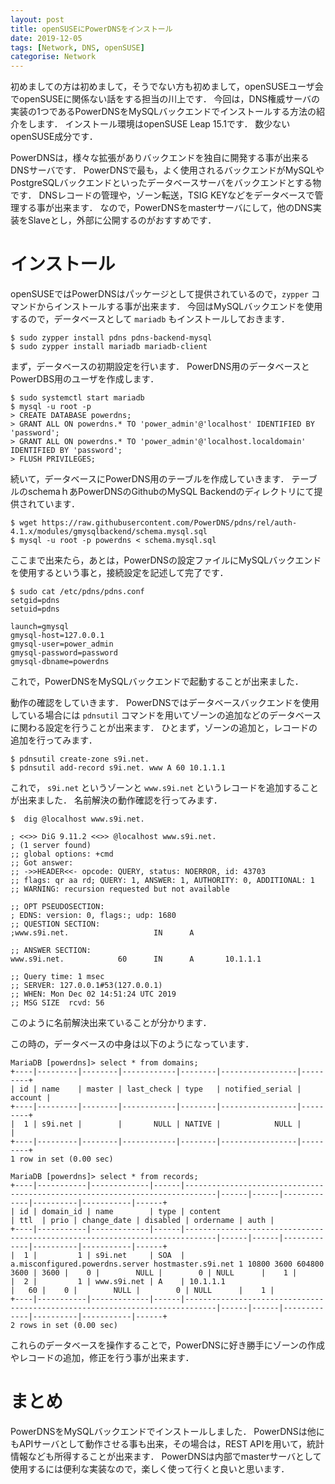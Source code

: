 ```yaml
---
layout: post
title: openSUSEにPowerDNSをインストール
date: 2019-12-05
tags: [Network, DNS, openSUSE]
categorise: Network
---
```



初めましての方は初めまして，そうでない方も初めまして，openSUSEユーザ会でopenSUSEに関係ない話をする担当の川上です．
今回は，DNS権威サーバの実装の1つであるPowerDNSをMySQLバックエンドでインストールする方法の紹介をします．
インストール環境はopenSUSE Leap 15.1です．
数少ないopenSUSE成分です．

PowerDNSは，様々な拡張がありバックエンドを独自に開発する事が出来るDNSサーバです．
PowerDNSで最も，よく使用されるバックエンドがMySQLやPostgreSQLバックエンドといったデータベースサーバをバックエンドとする物です．
DNSレコードの管理や，ゾーン転送，TSIG KEYなどをデータベースで管理する事が出来ます．
なので，PowerDNSをmasterサーバにして，他のDNS実装をSlaveとし，外部に公開するのがおすすめです．

# インストール
openSUSEではPowerDNSはパッケージとして提供されているので，`zypper` コマンドからインストールする事が出来ます．
今回はMySQLバックエンドを使用するので，データベースとして `mariadb` もインストールしておきます．
```console
$ sudo zypper install pdns pdns-backend-mysql
$ sudo zypper install mariadb mariadb-client
```

まず，データベースの初期設定を行います．
PowerDNS用のデータベースとPowerDBS用のユーザを作成します．
```console
$ sudo systemctl start mariadb
$ mysql -u root -p
> CREATE DATABASE powerdns;
> GRANT ALL ON powerdns.* TO 'power_admin'@'localhost' IDENTIFIED BY 'password';
> GRANT ALL ON powerdns.* TO 'power_admin'@'localhost.localdomain' IDENTIFIED BY 'password';
> FLUSH PRIVILEGES;
```

続いて，データベースにPowerDNS用のテーブルを作成していきます．
テーブルのschemaｈあPowerDNSのGithubのMySQL Backendのディレクトリにて提供されています．
```
$ wget https://raw.githubusercontent.com/PowerDNS/pdns/rel/auth-4.1.x/modules/gmysqlbackend/schema.mysql.sql
$ mysql -u root -p powerdns < schema.mysql.sql
```

ここまで出来たら，あとは，PowerDNSの設定ファイルにMySQLバックエンドを使用するという事と，接続設定を記述して完了です．
```console
$ sudo cat /etc/pdns/pdns.conf
setgid=pdns
setuid=pdns

launch=gmysql
gmysql-host=127.0.0.1
gmysql-user=power_admin
gmysql-password=password
gmysql-dbname=powerdns
```
これで，PowerDNSをMySQLバックエンドで起動することが出来ました．

動作の確認をしていきます．
PowerDNSではデータベースバックエンドを使用している場合には `pdnsutil` コマンドを用いてゾーンの追加などのデータベースに関わる設定を行うことが出来ます．
ひとまず，ゾーンの追加と，レコードの追加を行ってみます．
```
$ pdnsutil create-zone s9i.net.
$ pdnsutil add-record s9i.net. www A 60 10.1.1.1
```
これで， `s9i.net` というゾーンと `www.s9i.net` というレコードを追加することが出来ました．
名前解決の動作確認を行ってみます．
```
$  dig @localhost www.s9i.net.

; <<>> DiG 9.11.2 <<>> @localhost www.s9i.net.
; (1 server found)
;; global options: +cmd
;; Got answer:
;; ->>HEADER<<- opcode: QUERY, status: NOERROR, id: 43703
;; flags: qr aa rd; QUERY: 1, ANSWER: 1, AUTHORITY: 0, ADDITIONAL: 1
;; WARNING: recursion requested but not available

;; OPT PSEUDOSECTION:
; EDNS: version: 0, flags:; udp: 1680
;; QUESTION SECTION:
;www.s9i.net.                   IN      A

;; ANSWER SECTION:
www.s9i.net.            60      IN      A       10.1.1.1

;; Query time: 1 msec
;; SERVER: 127.0.0.1#53(127.0.0.1)
;; WHEN: Mon Dec 02 14:51:24 UTC 2019
;; MSG SIZE  rcvd: 56
```
このように名前解決出来ていることが分かります．

この時の，データベースの中身は以下のようになっています．
```
MariaDB [powerdns]> select * from domains;
+----|---------|--------|------------|--------|-----------------|---------+
| id | name    | master | last_check | type   | notified_serial | account |
+----|---------|--------|------------|--------|-----------------|---------+
|  1 | s9i.net |        |       NULL | NATIVE |            NULL |         |
+----|---------|--------|------------|--------|-----------------|---------+
1 row in set (0.00 sec)

MariaDB [powerdns]> select * from records;
+----|-----------|-------------|------|-----------------------------------------------------------------------------|------|------|-------------|----------|-----------|------+
| id | domain_id | name        | type | content                                                                     | ttl  | prio | change_date | disabled | ordername | auth |
+----|-----------|-------------|------|-----------------------------------------------------------------------------|------|------|-------------|----------|-----------|------+
|  1 |         1 | s9i.net     | SOA  | a.misconfigured.powerdns.server hostmaster.s9i.net 1 10800 3600 604800 3600 | 3600 |    0 |        NULL |        0 | NULL      |    1 |
|  2 |         1 | www.s9i.net | A    | 10.1.1.1                                                                    |   60 |    0 |        NULL |        0 | NULL      |    1 |
+----|-----------|-------------|------|-----------------------------------------------------------------------------|------|------|-------------|----------|-----------|------+
2 rows in set (0.00 sec)
```
これらのデータベースを操作することで，PowerDNSに好き勝手にゾーンの作成やレコードの追加，修正を行う事が出来ます．


# まとめ
PowerDNSをMySQLバックエンドでインストールしました．
PowerDNSは他にもAPIサーバとして動作させる事も出来，その場合は，REST APIを用いて，統計情報なども所得することが出来ます．
PowerDNSは内部でmasterサーバとして使用するには便利な実装なので，楽しく使って行くと良いと思います．
